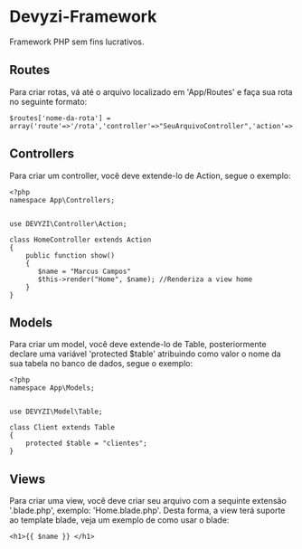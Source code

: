 # Devyzi-Framework
Framework PHP sem fins lucrativos.


## Routes
Para criar rotas, vá até o arquivo localizado em 'App/Routes' e faça sua rota no seguinte formato:
```
$routes['nome-da-rota'] = array('route'=>'/rota','controller'=>"SeuArquivoController",'action'=>'SuaFunção');
```
## Controllers
Para criar um controller, você deve extende-lo de Action, segue o exemplo:
```
<?php
namespace App\Controllers;


use DEVYZI\Controller\Action;

class HomeController extends Action
{
    public function show()
    {
       $name = "Marcus Campos"
       $this->render("Home", $name); //Renderiza a view home
    }
}
```
## Models
Para criar um model, você deve extende-lo de Table, posteriormente declare uma variável 'protected $table' atribuindo como valor o nome da sua tabela no banco de dados, segue o exemplo:
```
<?php
namespace App\Models;


use DEVYZI\Model\Table;

class Client extends Table
{
    protected $table = "clientes";
}
```
## Views
Para criar uma view, você deve criar seu arquivo com a sequinte extensão '.blade.php', exemplo: 'Home.blade.php'.
Desta forma, a view terá suporte ao template blade, veja um exemplo de como usar o blade:
```
<h1>{{ $name }} </h1>
```

